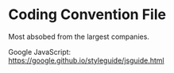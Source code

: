 # Coding Convention File  

Most absobed from the largest companies.  

Google JavaScript:  
https://google.github.io/styleguide/jsguide.html 